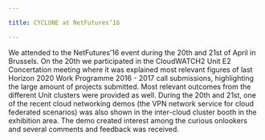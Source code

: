 ```yaml
---

title: CYCLONE at NetFutures’16

---
```

We attended to the NetFutures’16 event during the 20th and 21st of April in Brussels. 
On the 20th we participated in the CloudWATCH2 Unit E2 Concertation meeting where it was explained most relevant figures of last Horizon 2020 Work Programme 2016 - 2017 call submissions, highlighting the large amount of projects submitted. Most relevant outcomes from the different Unit clusters were provided as well. 
During the 20th and 21st, <!-- more -->one of the recent cloud networking demos (the VPN network service for cloud federated scenarios) was also shown in the inter-cloud cluster booth in the exhibition area. The demo created interest among the curious onlookers and several comments and feedback was received.

